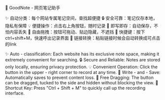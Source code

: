 📝 GoodNote - 网页笔记助手

✨ 自动分类：每个网站专属笔记空间，查找超便捷
🔒 安全可靠：笔记仅存本地，隐私有保障
💡 便捷操作：点击右上角按钮，随时记录
📌 即写即存：自动保存，不怕内容丢失
🎯 自由拖拽：按钮可拖动、贴边隐藏，不遮挡
🎈 快捷键：按下 ctrl+shift+M，快速呼出记录界面
🔗 链接转换：粘贴链接时候会自动转换成可点击的link



✨ Auto - classification: Each website has its exclusive note space, making it extremely convenient for searching.
🔒 Secure and Reliable: Notes are stored only locally, ensuring privacy protection.
💡 Convenient Operation: Click the button in the upper - right corner to record at any time.
📌 Write - and - Save: Automatically saves to prevent content loss.
🎯 Free Dragging: The button can be dragged, tucked to the side and hidden without blocking the view.
🎈 Shortcut Key: Press "Ctrl + Shift + M" to quickly call up the recording interface.

